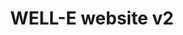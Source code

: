 ---
layout: post
location: UQAM
title: WELL-E website v2
image: 
category: web
tag: 
description: Remake and revamp the WELL-E website in Wordpress so it can be lighter and easier to manage from the backend. Add new features to the website at the same time. 
contributors: Rachel van Vliet, Hayda Halmeida, Mamadou Maladho Barry
tasks: Recreate previous UI in Wordpress, Website administration, Design of Wordpress pages and site (Front end), Manage website backend for custom data, Create custom data formats and UI elements
tools: Wordpress, Advanced Custom Fields, Advanced Views Framework, Blocksy, GS Teams, HTML, CSS, Javascript, Twig templating
article: 
github: 
website: https://wp.well-e.org/en/
---
